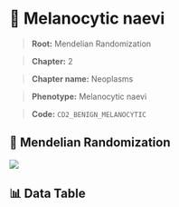 # 🧪 Melanocytic naevi

> **Root:** Mendelian Randomization

> **Chapter:** 2  

> **Chapter name:** Neoplasms

> **Phenotype:** Melanocytic naevi  

> **Code:** `CD2_BENIGN_MELANOCYTIC`

## 🧬 Mendelian Randomization  

<img src="/MR/Figures/Forward/CD2_BENIGN_MELANOCYTIC.png"/>

## 📊 Data Table

<CsvTableMRF src="/public/MR/Data/Forward/CD2_BENIGN_MELANOCYTIC.csv"/>
